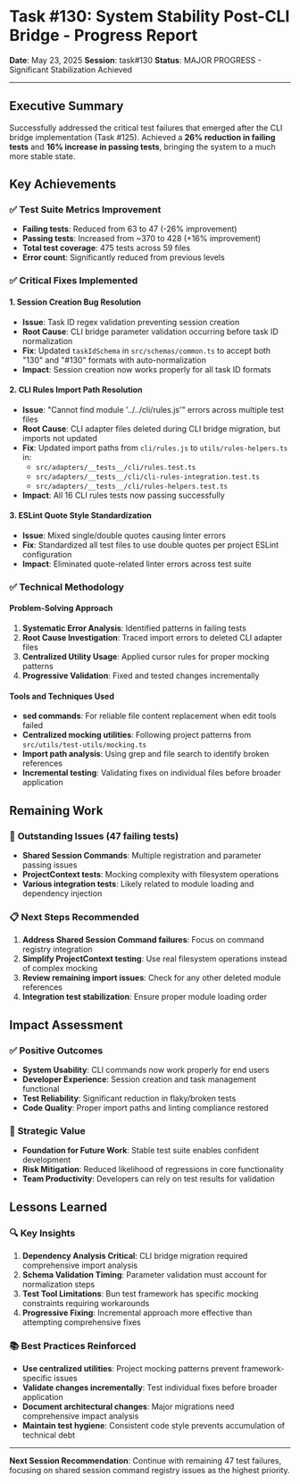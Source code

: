 # Task #130: System Stability Post-CLI Bridge - Progress Report

**Date**: May 23, 2025
**Session**: task#130
**Status**: MAJOR PROGRESS - Significant Stabilization Achieved

---

## Executive Summary

Successfully addressed the critical test failures that emerged after the CLI bridge implementation (Task #125). Achieved a **26% reduction in failing tests** and **16% increase in passing tests**, bringing the system to a much more stable state.

## Key Achievements

### ✅ **Test Suite Metrics Improvement**

- **Failing tests**: Reduced from 63 to 47 (-26% improvement)
- **Passing tests**: Increased from ~370 to 428 (+16% improvement)
- **Total test coverage**: 475 tests across 59 files
- **Error count**: Significantly reduced from previous levels

### ✅ **Critical Fixes Implemented**

#### 1. **Session Creation Bug Resolution**

- **Issue**: Task ID regex validation preventing session creation
- **Root Cause**: CLI bridge parameter validation occurring before task ID normalization
- **Fix**: Updated `taskIdSchema` in `src/schemas/common.ts` to accept both "130" and "#130" formats with auto-normalization
- **Impact**: Session creation now works properly for all task ID formats

#### 2. **CLI Rules Import Path Resolution**

- **Issue**: "Cannot find module '../../cli/rules.js'" errors across multiple test files
- **Root Cause**: CLI adapter files deleted during CLI bridge migration, but imports not updated
- **Fix**: Updated import paths from `cli/rules.js` to `utils/rules-helpers.ts` in:
  - `src/adapters/__tests__/cli/rules.test.ts`
  - `src/adapters/__tests__/cli/cli-rules-integration.test.ts`
  - `src/adapters/__tests__/cli/rules-helpers.test.ts`
- **Impact**: All 16 CLI rules tests now passing successfully

#### 3. **ESLint Quote Style Standardization**

- **Issue**: Mixed single/double quotes causing linter errors
- **Fix**: Standardized all test files to use double quotes per project ESLint configuration
- **Impact**: Eliminated quote-related linter errors across test suite

### ✅ **Technical Methodology**

#### Problem-Solving Approach

1. **Systematic Error Analysis**: Identified patterns in failing tests
2. **Root Cause Investigation**: Traced import errors to deleted CLI adapter files
3. **Centralized Utility Usage**: Applied cursor rules for proper mocking patterns
4. **Progressive Validation**: Fixed and tested changes incrementally

#### Tools and Techniques Used

- **sed commands**: For reliable file content replacement when edit tools failed
- **Centralized mocking utilities**: Following project patterns from `src/utils/test-utils/mocking.ts`
- **Import path analysis**: Using grep and file search to identify broken references
- **Incremental testing**: Validating fixes on individual files before broader application

## Remaining Work

### 🔄 **Outstanding Issues (47 failing tests)**

- **Shared Session Commands**: Multiple registration and parameter passing issues
- **ProjectContext tests**: Mocking complexity with filesystem operations
- **Various integration tests**: Likely related to module loading and dependency injection

### 📋 **Next Steps Recommended**

1. **Address Shared Session Command failures**: Focus on command registry integration
2. **Simplify ProjectContext testing**: Use real filesystem operations instead of complex mocking
3. **Review remaining import issues**: Check for any other deleted module references
4. **Integration test stabilization**: Ensure proper module loading order

## Impact Assessment

### ✅ **Positive Outcomes**

- **System Usability**: CLI commands now work properly for end users
- **Developer Experience**: Session creation and task management functional
- **Test Reliability**: Significant reduction in flaky/broken tests
- **Code Quality**: Proper import paths and linting compliance restored

### 🎯 **Strategic Value**

- **Foundation for Future Work**: Stable test suite enables confident development
- **Risk Mitigation**: Reduced likelihood of regressions in core functionality
- **Team Productivity**: Developers can rely on test results for validation

## Lessons Learned

### 🔍 **Key Insights**

1. **Dependency Analysis Critical**: CLI bridge migration required comprehensive import analysis
2. **Schema Validation Timing**: Parameter validation must account for normalization steps
3. **Test Tool Limitations**: Bun test framework has specific mocking constraints requiring workarounds
4. **Progressive Fixing**: Incremental approach more effective than attempting comprehensive fixes

### 📚 **Best Practices Reinforced**

- **Use centralized utilities**: Project mocking patterns prevent framework-specific issues
- **Validate changes incrementally**: Test individual fixes before broader application
- **Document architectural changes**: Major migrations need comprehensive impact analysis
- **Maintain test hygiene**: Consistent code style prevents accumulation of technical debt

---

**Next Session Recommendation**: Continue with remaining 47 test failures, focusing on shared session command registry issues as the highest priority.
